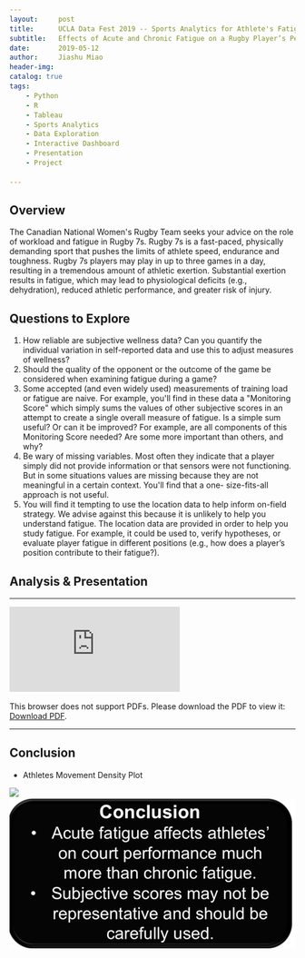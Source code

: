 ```yaml
---
layout:     post
title:      UCLA Data Fest 2019 -- Sports Analytics for Athlete's Fatigue Levels
subtitle:   Effects of Acute and Chronic Fatigue on a Rugby Player’s Performance and Advice for Coaches.
date:       2019-05-12
author:     Jiashu Miao
header-img: 
catalog: true
tags:
    - Python
    - R
    - Tableau
    - Sports Analytics
    - Data Exploration
    - Interactive Dashboard
    - Presentation
    - Project 
    
---
```





## Overview

The Canadian National Women's Rugby Team seeks your advice on the role of workload and fatigue in Rugby 7s. Rugby 7s is a fast-paced, physically demanding sport that pushes the limits of athlete speed, endurance and toughness. Rugby 7s players may play in up to three games in a day, resulting in a tremendous amount of athletic exertion. Substantial exertion results in fatigue, which may lead to physiological deficits (e.g., dehydration), reduced athletic performance, and greater risk of injury.

## Questions to Explore 


1. How reliable are subjective wellness data? Can you quantify the individual variation in self-reported data and use this to adjust measures of wellness?
2. Should the quality of the opponent or the outcome of the game be considered when examining fatigue during a game?
3. Some accepted (and even widely used) measurements of training load or fatigue are naive. For example, you'll find in these data a "Monitoring Score" which simply sums the values of other subjective scores in an attempt to create a single overall measure of fatigue. Is a simple sum useful? Or can it be improved? For example, are all components of this Monitoring Score needed? Are some more important than others, and why?
4. Be wary of missing variables. Most often they indicate that a player simply did not provide information or that sensors were not functioning. But in some situations values are missing because they are not meaningful in a certain context. You'll find that a one- size-fits-all approach is not useful.
5. You will find it tempting to use the location data to help inform on-field strategy. We advise against this because it is unlikely to help you understand fatigue. The location data are provided in order to help you study fatigue. For example, it could be used to, verify hypotheses, or evaluate player fatigue in different positions (e.g., how does a player’s position contribute to their fatigue?).


## Analysis & Presentation 

--------------------------

<object data="https://michaelmiaomiao.github.io/webfile/UCLA_DF.pdf" type="application/pdf" width="800px" height="1200px">
    <embed src="https://michaelmiaomiao.github.io/webfile/UCLA_DF.pdf">
        <p>This browser does not support PDFs. Please download the PDF to view it: <a href="https://michaelmiaomiao.github.io/webfile/UCLA_DF.pdf">Download PDF</a>.</p>
    </embed> 
</object>

--------------------------

## Conclusion

- Athletes Movement Density Plot

![](/img/Athlete.png=250x)
![Athletes Movement Density Plot](/img/DF.png)
